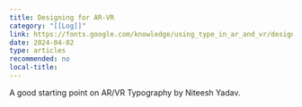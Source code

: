 ```yaml
---
title: Designing for AR-VR
category: "[[Log]]"
link: https://fonts.google.com/knowledge/using_type_in_ar_and_vr/designing_for_ar_vr
date: 2024-04-02
type: articles
recommended: no
local-title:
---
```

A good starting point on AR/VR Typography by Niteesh Yadav. 